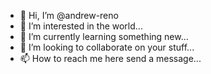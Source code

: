 - 👋 Hi, I’m @andrew-reno
- 👀 I’m interested in the world...
- 🌱 I’m currently learning something new...
- 💞️ I’m looking to collaborate on your stuff...
- 📫 How to reach me here send a message...

<!---
andrew-reno/andrew-reno is a ✨ special ✨ repository because its `README.md` (this file) appears on your GitHub profile.
You can click the Preview link to take a look at your changes.
--->
